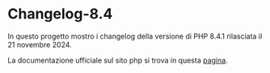 # Changelog-8.4

In questo progetto mostro i changelog della versione di PHP 8.4.1 rilasciata il
21 novembre 2024.


La documentazione ufficiale sul sito php si trova in questa [pagina](https://www.php.net/releases/8.4/en.php).
